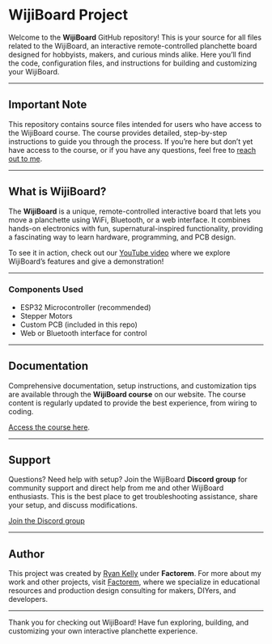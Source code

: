 # WijiBoard Project

Welcome to the **WijiBoard** GitHub repository! This is your source for all files related to the WijiBoard, an interactive remote-controlled planchette board designed for hobbyists, makers, and curious minds alike. Here you’ll find the code, configuration files, and instructions for building and customizing your WijiBoard.

---

## Important Note

This repository contains source files intended for users who have access to the WijiBoard course. The course provides detailed, step-by-step instructions to guide you through the process. If you’re here but don’t yet have access to the course, or if you have any questions, feel free to [reach out to me](Ryan@Factorem.io).

---

## What is WijiBoard?

The **WijiBoard** is a unique, remote-controlled interactive board that lets you move a planchette using WiFi, Bluetooth, or a web interface. It combines hands-on electronics with fun, supernatural-inspired functionality, providing a fascinating way to learn hardware, programming, and PCB design.

To see it in action, check out our [YouTube video](https://youtu.be/cnTcyXp5cuc?si=UInx9ra7MZg4BWGi) where we explore WijiBoard’s features and give a demonstration!

---

### Components Used

- ESP32 Microcontroller (recommended)
- Stepper Motors
- Custom PCB (included in this repo)
- Web or Bluetooth interface for control

---

## Documentation

Comprehensive documentation, setup instructions, and customization tips are available through the **WijiBoard course** on our website. The course content is regularly updated to provide the best experience, from wiring to coding.

[Access the course here](https://factorem.io/products/wijiboard-course).

---

## Support

Questions? Need help with setup? Join the WijiBoard **Discord group** for community support and direct help from me and other WijiBoard enthusiasts. This is the best place to get troubleshooting assistance, share your setup, and discuss modifications.

[Join the Discord group](https://discord.gg/hSaV5yP9kR)

---

## Author

This project was created by [Ryan Kelly](https://www.thebetterryankelly.com/) under **Factorem**. For more about my work and other projects, visit [Factorem](https://factorem.io/), where we specialize in educational resources and production design consulting for makers, DIYers, and developers.

---

Thank you for checking out WijiBoard! Have fun exploring, building, and customizing your own interactive planchette experience.

